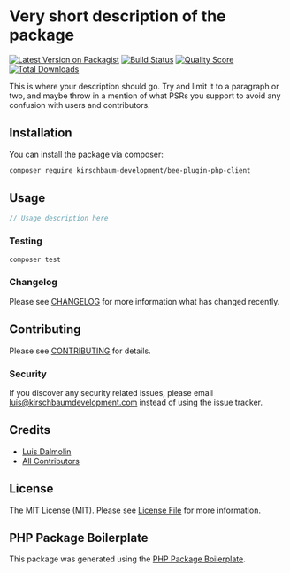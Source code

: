 # Very short description of the package

[![Latest Version on Packagist](https://img.shields.io/packagist/v/kirschbaum-development/bee-plugin-php-client.svg?style=flat-square)](https://packagist.org/packages/kirschbaum-development/bee-plugin-php-client)
[![Build Status](https://img.shields.io/travis/kirschbaum-development/bee-plugin-php-client/master.svg?style=flat-square)](https://travis-ci.org/kirschbaum-development/bee-plugin-php-client)
[![Quality Score](https://img.shields.io/scrutinizer/g/kirschbaum-development/bee-plugin-php-client.svg?style=flat-square)](https://scrutinizer-ci.com/g/kirschbaum-development/bee-plugin-php-client)
[![Total Downloads](https://img.shields.io/packagist/dt/kirschbaum-development/bee-plugin-php-client.svg?style=flat-square)](https://packagist.org/packages/kirschbaum-development/bee-plugin-php-client)

This is where your description should go. Try and limit it to a paragraph or two, and maybe throw in a mention of what PSRs you support to avoid any confusion with users and contributors.

## Installation

You can install the package via composer:

```bash
composer require kirschbaum-development/bee-plugin-php-client
```

## Usage

``` php
// Usage description here
```

### Testing

``` bash
composer test
```

### Changelog

Please see [CHANGELOG](CHANGELOG.md) for more information what has changed recently.

## Contributing

Please see [CONTRIBUTING](CONTRIBUTING.md) for details.

### Security

If you discover any security related issues, please email luis@kirschbaumdevelopment.com instead of using the issue tracker.

## Credits

- [Luis Dalmolin](https://github.com/kirschbaum-development)
- [All Contributors](../../contributors)

## License

The MIT License (MIT). Please see [License File](LICENSE.md) for more information.

## PHP Package Boilerplate

This package was generated using the [PHP Package Boilerplate](https://laravelpackageboilerplate.com).